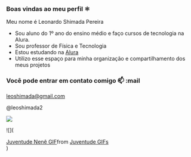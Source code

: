 ### Boas vindas ao meu perfil ⚛️

Meu nome é Leonardo Shimada Pereira

- Sou aluno do 1º ano do ensino médio e faço cursos de tecnologia na Alura.
- Sou professor de Física e Tecnologia 
- Estou estudando na [Alura](https://www.alura.com.br)
- Utilizo esse espaço para minha organização e compartilhamento dos meus projetos

### Você pode entrar em contato comigo 📫 :mail

leoshimada@gmail.com

@leoshimada2

![](https://media1.tenor.com/m/_B4QaT_C3WsAAAAC/bulbasaur-pokemon.gif)

![](<div class="tenor-gif-embed" data-postid="7820748723381850234" data-share-method="host" data-aspect-ratio="0.561181" data-width="100%"><a href="https://tenor.com/view/juventude-nen%C3%AA-gif-7820748723381850234">Juventude Nenê GIF</a>from <a href="https://tenor.com/search/juventude-gifs">Juventude GIFs</a></div> <script type="text/javascript" async src="https://tenor.com/embed.js"></script>)


